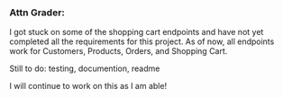 ### Attn Grader:

I got stuck on some of the shopping cart endpoints and have not yet completed all the requirements for this project. As of now, all endpoints work for Customers, Products, Orders, and Shopping Cart.

Still to do: testing, documention, readme

I will continue to work on this as I am able!